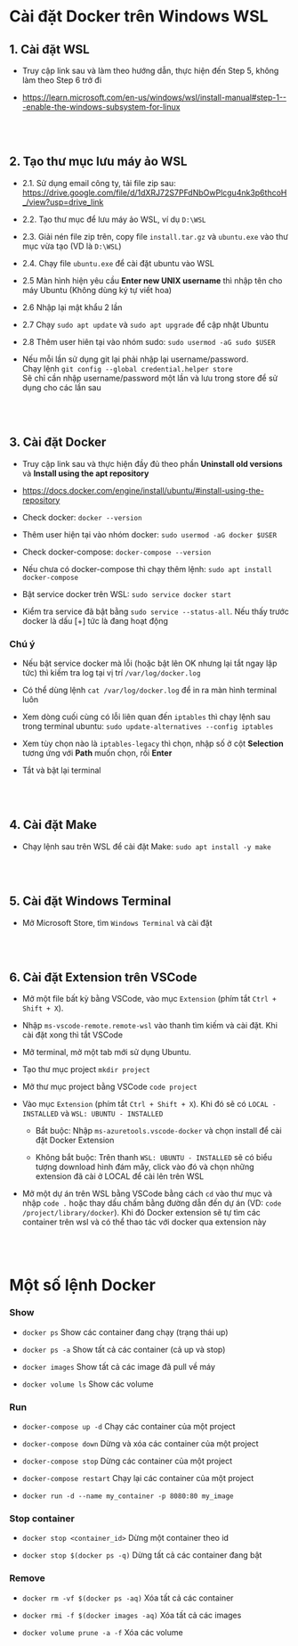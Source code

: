 # Cài đặt Docker trên Windows WSL

## 1. Cài đặt WSL

- Truy cập link sau và làm theo hướng dẫn, thực hiện đến Step 5, không làm theo Step 6 trở đi

- https://learn.microsoft.com/en-us/windows/wsl/install-manual#step-1---enable-the-windows-subsystem-for-linux

<br>
<br>

## 2. Tạo thư mục lưu máy ảo WSL

- 2.1. Sử dụng email công ty, tải file zip sau: https://drive.google.com/file/d/1dXRJ72S7PFdNbOwPlcgu4nk3p6thcoH_/view?usp=drive_link

- 2.2. Tạo thư mục để lưu máy ảo WSL, ví dụ `D:\WSL`

- 2.3. Giải nén file zip trên, copy file `install.tar.gz` và `ubuntu.exe` vào thư mục vừa tạo (VD là `D:\WSL`)

- 2.4. Chạy file `ubuntu.exe` để cài đặt ubuntu vào WSL

- 2.5 Màn hình hiện yêu cầu **Enter new UNIX username** thì nhập tên cho máy Ubuntu (Không dùng ký tự viết hoa)

- 2.6 Nhập lại mật khẩu 2 lần

- 2.7 Chạy `sudo apt update` và `sudo apt upgrade` để cập nhật Ubuntu

- 2.8 Thêm user hiên tại vào nhóm sudo: `sudo usermod -aG sudo $USER`

- Nếu mỗi lần sử dụng git lại phải nhập lại username/password. <br>
Chạy lệnh `git config --global credential.helper store` <br>
Sẽ chỉ cần nhập username/password một lần và lưu trong store để sử dụng cho các lần sau

<br>
<br>

## 3. Cài đặt Docker

- Truy cập link sau và thực hiện đầy đủ theo phần **Uninstall old versions** và **Install using the apt repository**

- https://docs.docker.com/engine/install/ubuntu/#install-using-the-repository

- Check docker: `docker --version`

- Thêm user hiện tại vào nhóm docker: `sudo usermod -aG docker $USER`

- Check docker-compose: `docker-compose --version`

- Nếu chưa có docker-compose thì chạy thêm lệnh: `sudo apt install docker-compose`

- Bật service docker trên WSL: `sudo service docker start`

- Kiểm tra service đã bật bằng  `sudo service --status-all`. Nếu thấy trước docker là dấu [+] tức là đang hoạt động

### Chú ý

- Nếu bật service docker mà lỗi (hoặc bật lên OK nhưng lại tắt ngay lập tức) thì kiếm tra log tại vị trí `/var/log/docker.log`

- Có thể dùng lệnh `cat /var/log/docker.log` để in ra màn hình terminal luôn

- Xem dòng cuối cùng có lỗi liên quan đến `iptables` thì chạy lệnh sau trong terminal ubuntu:
`sudo update-alternatives --config iptables`

- Xem tùy chọn nào là `iptables-legacy` thì chọn, nhập số ở cột **Selection** tương ứng với **Path** muốn chọn, rồi **Enter**

- Tắt và bật lại terminal


<br>
<br>

## 4. Cài đặt Make

* Chạy lệnh sau trên WSL để cài đặt Make: `sudo apt install -y make`

<br>
<br>

## 5. Cài đặt Windows Terminal

- Mở Microsoft Store, tìm `Windows Terminal` và cài đặt

<br>
<br>

## 6. Cài đặt Extension trên VSCode

- Mở một file bất kỳ bằng VSCode, vào mục `Extension` (phím tắt `Ctrl + Shift + X`).

- Nhập `ms-vscode-remote.remote-wsl` vào thanh tìm kiếm và cài đặt. Khi cài đặt xong thì tắt VSCode

- Mở terminal, mở một tab mới sử dụng Ubuntu. 

- Tạo thư mục project `mkdir project`

- Mở thư mục project bằng VSCode `code project`

- Vào mục `Extension` (phím tắt `Ctrl + Shift + X`). Khi đó sẽ có `LOCAL - INSTALLED` và `WSL: UBUNTU - INSTALLED`

    + Bắt buộc: Nhập `ms-azuretools.vscode-docker` và chọn install để cài đặt Docker Extension

    + Không bắt buộc: Trên thanh `WSL: UBUNTU - INSTALLED` sẽ có biểu tượng download hình đám mây, click vào đó và chọn những extension đã cài ở LOCAL để cài lên trên WSL

- Mở một dự án trên WSL bằng VSCode bằng cách `cd` vào thư mục và nhập `code .` hoặc thay dấu chấm bằng đường dẫn đến dự án (VD: `code /project/library/docker`). Khi đó Docker extension sẽ tự tìm các container trên wsl và có thể thao tác với docker qua extension này

<br>
<br>

# Một số lệnh Docker

### Show

- `docker ps` Show các container đang chạy (trạng thái up)

- `docker ps -a` Show tất cả các container (cả up và stop)

- `docker images` Show tất cả các image đã pull về máy

- `docker volume ls` Show các volume

### Run

- `docker-compose up -d` Chạy các container của một project

- `docker-compose down` Dừng và xóa các container của một project

- `docker-compose stop` Dừng các container của một project

- `docker-compose restart` Chạy lại các container của một project

- `docker run -d --name my_container -p 8080:80 my_image`

### Stop container

- `docker stop <container_id>` Dừng một container theo id

- `docker stop $(docker ps -q)` Dừng tất cả các container đang bật

### Remove

- `docker rm -vf $(docker ps -aq)` Xóa tất cả các container

- `docker rmi -f $(docker images -aq)` Xóa tất cả các images

- `docker volume prune -a -f` Xóa các volume

